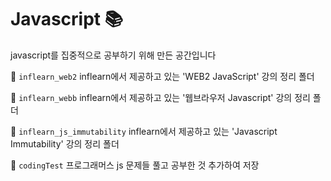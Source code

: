 # Javascript 📚
javascript를 집중적으로 공부하기 위해 만든 공간입니다 

📕 `inflearn_web2`  inflearn에서 제공하고 있는 'WEB2 JavaScript' 강의 정리 폴더

📙 `inflearn_webb`  inflearn에서 제공하고 있는 '웹브라우저 Javascript' 강의 정리 폴더

📗 `inflearn_js_immutability`  inflearn에서 제공하고 있는 'Javascript Immutability' 강의 정리 폴더

📘 `codingTest`  프로그래머스 js 문제들 풀고 공부한 것 추가하여 저장

